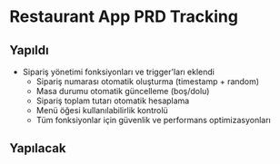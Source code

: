 # Restaurant App PRD Tracking

## Yapıldı
- Sipariş yönetimi fonksiyonları ve trigger'ları eklendi
  - Sipariş numarası otomatik oluşturma (timestamp + random)
  - Masa durumu otomatik güncelleme (boş/dolu)
  - Sipariş toplam tutarı otomatik hesaplama
  - Menü öğesi kullanılabilirlik kontrolü
  - Tüm fonksiyonlar için güvenlik ve performans optimizasyonları

## Yapılacak
  
